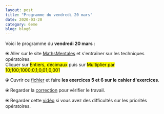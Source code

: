 ```yaml
---
layout: post
title: "Programme du vendredi 20 mars"
date: 2020-03-20
category: 6eme
blog: blog6
---
```


Voici le programme du <b>vendredi 20 mars</b> :

⦿ Aller sur le site <a href="http://mathsmentales.net/">MathsMentales</a> et s'entraîner sur les techniques opératoires.
<br>
Cliquer sur <mark>Entiers, décimaux</mark> puis sur <mark>Multiplier par 10;100;1000;0,1;0,01;0,001</mark>
 
⦿ Ouvrir ce <a class="exercice" href="/exercices/6eme/6eme_exercices_vendredi_20_mars_2020.pdf">fichier</a> et faire <b>les exercices 5 et 6 sur le cahier d'exercices</b>. 
 
⦿ Regarder la <a class="correction" href="/exercices/6eme/6eme_exercices_vendredi_20_mars_2020_corrections.pdf">correction</a> pour vérifier le travail. 

⦿ Regarder cette <a class="video" href="https://youtu.be/a-IG_bjKeJc">vidéo</a> si vous avez des difficultés sur les priorités opératoires.

 
 
